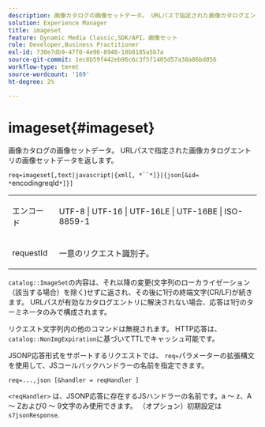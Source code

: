 ```yaml
---
description: 画像カタログの画像セットデータ。 URLパスで指定された画像カタログエントリの画像セットデータを返します。
solution: Experience Manager
title: imageset
feature: Dynamic Media Classic,SDK/API，画像セット
role: Developer,Business Practitioner
exl-id: 730e7db9-47f0-4e96-8948-18b8185a5b7a
source-git-commit: 1ec8b59f442eb96c6c3f5f1405d57a38a86bd056
workflow-type: tm+mt
source-wordcount: '169'
ht-degree: 2%

---
```


# imageset{#imageset}

画像カタログの画像セットデータ。 URLパスで指定された画像カタログエントリの画像セットデータを返します。

`req=imageset[,text|javascript|{xml[, *``*]}|{json[&id= *`encodingreqId`*]}]`

<table id="simpletable_86FF9E59B11D4C408F0D932D46CC2F8E"> 
 <tr class="strow"> 
  <td class="stentry"> <p><span class="codeph"><span class="varname"> エンコード</span></span> </p> </td> 
  <td class="stentry"> <p><span class="codeph"> UTF-8 | UTF-16 | UTF-16LE | UTF-16BE | ISO-8859-1</span> </p></td> 
 </tr> 
 <tr class="strow"> 
  <td class="stentry"> <p><span class="codeph"><span class="varname"> requestId</span></span> </p></td> 
  <td class="stentry"> <p>一意のリクエスト識別子。 </p></td> 
 </tr> 
</table>

`catalog::ImageSet`の内容は、それ以降の変更(文字列のローカライゼーション（該当する場合）を除く)せずに返され、その後に1行の終端文字(CR/LF)が続きます。 URLパスが有効なカタログエントリに解決されない場合、応答は1行のターミネータのみで構成されます。

リクエスト文字列内の他のコマンドは無視されます。 HTTP応答は、`catalog::NonImgExpiration`に基づいてTTLでキャッシュ可能です。

JSONP応答形式をサポートするリクエストでは、 `req=`パラメーターの拡張構文を使用して、JSコールバックハンドラーの名前を指定できます。

`req=...,json [&handler = reqHandler ]`

`<reqHandler>` は、JSONP応答に存在するJSハンドラーの名前です。a ～ z、A ～ Zおよび0 ～ 9文字のみ使用できます。 （オプション）初期設定は `s7jsonResponse`.
